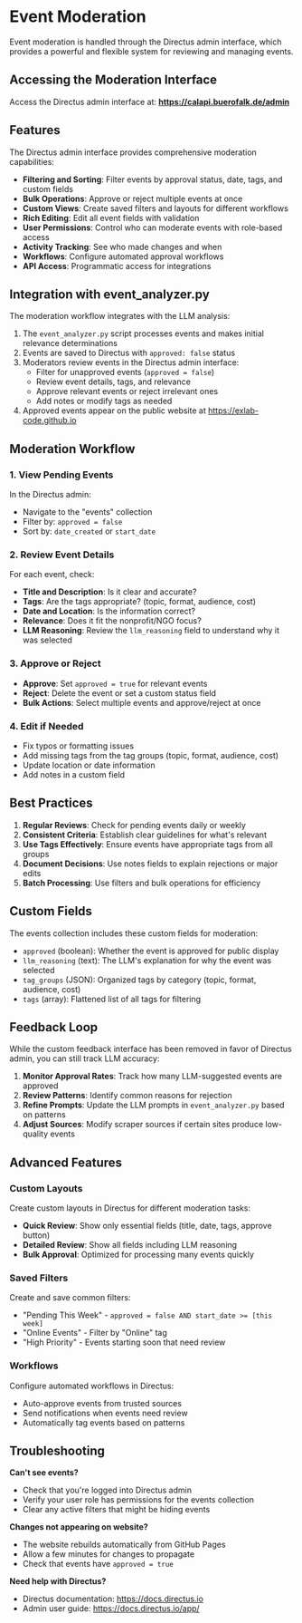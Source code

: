 # Event Moderation

Event moderation is handled through the Directus admin interface, which provides a powerful and flexible system for reviewing and managing events.

## Accessing the Moderation Interface

Access the Directus admin interface at: **https://calapi.buerofalk.de/admin**

## Features

The Directus admin interface provides comprehensive moderation capabilities:

- **Filtering and Sorting**: Filter events by approval status, date, tags, and custom fields
- **Bulk Operations**: Approve or reject multiple events at once
- **Custom Views**: Create saved filters and layouts for different workflows
- **Rich Editing**: Edit all event fields with validation
- **User Permissions**: Control who can moderate events with role-based access
- **Activity Tracking**: See who made changes and when
- **Workflows**: Configure automated approval workflows
- **API Access**: Programmatic access for integrations

## Integration with event_analyzer.py

The moderation workflow integrates with the LLM analysis:

1. The `event_analyzer.py` script processes events and makes initial relevance determinations
2. Events are saved to Directus with `approved: false` status
3. Moderators review events in the Directus admin interface:
   - Filter for unapproved events (`approved = false`)
   - Review event details, tags, and relevance
   - Approve relevant events or reject irrelevant ones
   - Add notes or modify tags as needed
4. Approved events appear on the public website at https://exlab-code.github.io

## Moderation Workflow

### 1. View Pending Events

In the Directus admin:
- Navigate to the "events" collection
- Filter by: `approved = false`
- Sort by: `date_created` or `start_date`

### 2. Review Event Details

For each event, check:
- **Title and Description**: Is it clear and accurate?
- **Tags**: Are the tags appropriate? (topic, format, audience, cost)
- **Date and Location**: Is the information correct?
- **Relevance**: Does it fit the nonprofit/NGO focus?
- **LLM Reasoning**: Review the `llm_reasoning` field to understand why it was selected

### 3. Approve or Reject

- **Approve**: Set `approved = true` for relevant events
- **Reject**: Delete the event or set a custom status field
- **Bulk Actions**: Select multiple events and approve/reject at once

### 4. Edit if Needed

- Fix typos or formatting issues
- Add missing tags from the tag groups (topic, format, audience, cost)
- Update location or date information
- Add notes in a custom field

## Best Practices

1. **Regular Reviews**: Check for pending events daily or weekly
2. **Consistent Criteria**: Establish clear guidelines for what's relevant
3. **Use Tags Effectively**: Ensure events have appropriate tags from all groups
4. **Document Decisions**: Use notes fields to explain rejections or major edits
5. **Batch Processing**: Use filters and bulk operations for efficiency

## Custom Fields

The events collection includes these custom fields for moderation:

- `approved` (boolean): Whether the event is approved for public display
- `llm_reasoning` (text): The LLM's explanation for why the event was selected
- `tag_groups` (JSON): Organized tags by category (topic, format, audience, cost)
- `tags` (array): Flattened list of all tags for filtering

## Feedback Loop

While the custom feedback interface has been removed in favor of Directus admin, you can still track LLM accuracy:

1. **Monitor Approval Rates**: Track how many LLM-suggested events are approved
2. **Review Patterns**: Identify common reasons for rejection
3. **Refine Prompts**: Update the LLM prompts in `event_analyzer.py` based on patterns
4. **Adjust Sources**: Modify scraper sources if certain sites produce low-quality events

## Advanced Features

### Custom Layouts

Create custom layouts in Directus for different moderation tasks:
- **Quick Review**: Show only essential fields (title, date, tags, approve button)
- **Detailed Review**: Show all fields including LLM reasoning
- **Bulk Approval**: Optimized for processing many events quickly

### Saved Filters

Create and save common filters:
- "Pending This Week" - `approved = false AND start_date >= [this week]`
- "Online Events" - Filter by "Online" tag
- "High Priority" - Events starting soon that need review

### Workflows

Configure automated workflows in Directus:
- Auto-approve events from trusted sources
- Send notifications when events need review
- Automatically tag events based on patterns

## Troubleshooting

**Can't see events?**
- Check that you're logged into Directus admin
- Verify your user role has permissions for the events collection
- Clear any active filters that might be hiding events

**Changes not appearing on website?**
- The website rebuilds automatically from GitHub Pages
- Allow a few minutes for changes to propagate
- Check that events have `approved = true`

**Need help with Directus?**
- Directus documentation: https://docs.directus.io
- Admin user guide: https://docs.directus.io/app/
